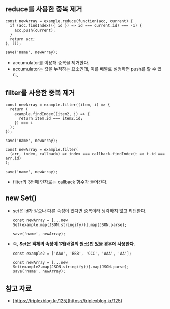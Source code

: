 ## reduce를 사용한 중복 제거

```tsx
const newArray = example.reduce(function(acc, current) {
  if (acc.findIndex(({ id }) => id === current.id) === -1) {
    acc.push(current);
  }
  return acc;
}, []);

save('name', newArray);
```

- accumulator를 이용해 중복을 제거한다.
- accumulator는 값을 누적하는 요소인데, 이를 배열로 설정하면 push를 할 수 있다.

## filter를 사용한 중복 제거

```tsx
const newArray = example.filter((item, i) => {
  return (
    example.findIndex((item2, j) => {
      return item.id === item2.id;
    }) === i
  );
});

save('name', newArray);
```

```tsx
const newArray = example.filter(
  (arr, index, callback) => index === callback.findIndex(t => t.id === arr.id)
);

save('name', newArray);
```

- filter의 3번째 인자로는 callback 함수가 들어간다.

## new Set()

- set은 id가 같으나 다른 속성이 있다면 중복이라 생각하지 않고 리턴한다.
    
    ```tsx
    const newArray = [...new Set(example.map(JSON.stringify))].map(JSON.parse);
    
    save('name', newArray);
    ```
    
- 즉, **Set은 객체의 속성이 1개(배열의 원소)만 있을 경우에 사용한다.**
    
    ```tsx
    const example2 = ['AAA', 'BBB', 'CCC', 'AAA', 'AA']; 
    
    const newArray = [...new Set(example2.map(JSON.stringify))].map(JSON.parse); 
    save('name', newArray);
    ```
    

## 참고 자료

- [https://triplexblog.kr/125](https://triplexblog.kr/125)